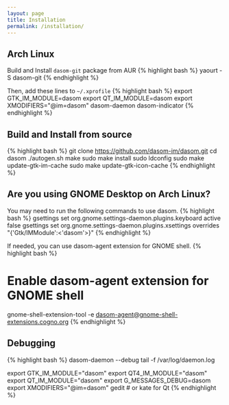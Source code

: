 ```yaml
---
layout: page
title: Installation
permalink: /installation/
---
```


## Arch Linux
Build and Install ```dasom-git``` package from AUR
{% highlight bash %}
yaourt -S dasom-git
{% endhighlight %}

Then, add these lines to ```~/.xprofile```
{% highlight bash %}
export GTK_IM_MODULE=dasom
export QT_IM_MODULE=dasom
export XMODIFIERS="@im=dasom"
dasom-daemon
dasom-indicator
{% endhighlight %}

## Build and Install from source
{% highlight bash %}
git clone https://github.com/dasom-im/dasom.git
cd dasom
./autogen.sh
make
sudo make install
sudo ldconfig
sudo make update-gtk-im-cache
sudo make update-gtk-icon-cache
{% endhighlight %}

## Are you using GNOME Desktop on Arch Linux?
You may need to run the following commands to use dasom.
{% highlight bash %}
gsettings set org.gnome.settings-daemon.plugins.keyboard active false
gsettings set org.gnome.settings-daemon.plugins.xsettings overrides "{'Gtk/IMModule':<'dasom'>}"
{% endhighlight %}

If needed, you can use dasom-agent extension for GNOME shell.
{% highlight bash %}
# Enable dasom-agent extension for GNOME shell
gnome-shell-extension-tool -e dasom-agent@gnome-shell-extensions.cogno.org
{% endhighlight %}

## Debugging
{% highlight bash %}
dasom-daemon --debug
tail -f /var/log/daemon.log

export GTK_IM_MODULE="dasom"
export QT4_IM_MODULE="dasom"
export QT_IM_MODULE="dasom"
export G_MESSAGES_DEBUG=dasom
export XMODIFIERS="@im=dasom"
gedit # or kate for Qt
{% endhighlight %}
